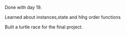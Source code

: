 Done with day 19.

Learned about instances,state and hihg order functions

Built a turtle race for the final project.